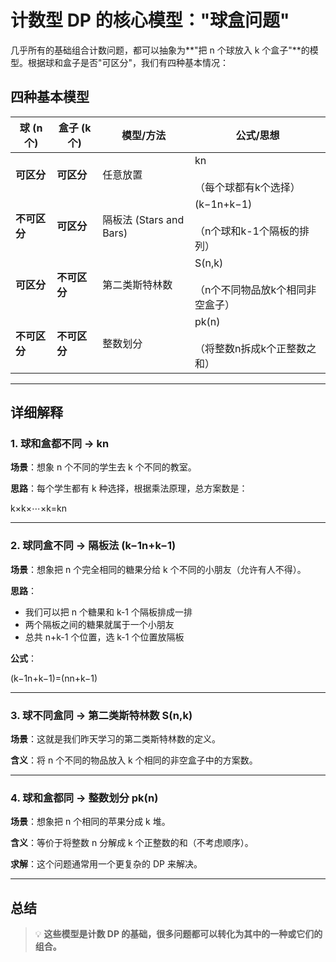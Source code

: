 # 计数型 DP 的核心模型："球盒问题"

几乎所有的基础组合计数问题，都可以抽象为**"把 n 个球放入 k 个盒子"**的模型。根据球和盒子是否"可区分"，我们有四种基本情况：

## 四种基本模型

| 球 (n个) | 盒子 (k个) | 模型/方法 | 公式/思想 |
| --- | --- | --- | --- |
| **可区分** | **可区分** | 任意放置 | kn<br><br/>（每个球都有k个选择） |
| **不可区分** | **可区分** | 隔板法 (Stars and Bars) | (k−1n+k−1​)<br><br/>（n个球和k-1个隔板的排列） |
| **可区分** | **不可区分** | 第二类斯特林数 | S(n,k)<br><br/>（n个不同物品放k个相同非空盒子） |
| **不可区分** | **不可区分** | 整数划分 | pk​(n)<br><br/>（将整数n拆成k个正整数之和） |

---

## 详细解释

### 1. 球和盒都不同 → kn

**场景**：想象 n 个不同的学生去 k 个不同的教室。

**思路**：每个学生都有 k 种选择，根据乘法原理，总方案数是：

k×k×⋯×k=kn

---

### 2. 球同盒不同 → 隔板法 (k−1n+k−1​)

**场景**：想象把 n 个完全相同的糖果分给 k 个不同的小朋友（允许有人不得）。

**思路**：

- 我们可以把 n 个糖果和 k-1 个隔板排成一排
- 两个隔板之间的糖果就属于一个小朋友
- 总共 n+k-1 个位置，选 k-1 个位置放隔板

**公式**：

(k−1n+k−1​)=(nn+k−1​)

---

### 3. 球不同盒同 → 第二类斯特林数 S(n,k)

**场景**：这就是我们昨天学习的第二类斯特林数的定义。

**含义**：将 n 个不同的物品放入 k 个相同的非空盒子中的方案数。

---

### 4. 球和盒都同 → 整数划分 pk​(n)

**场景**：想象把 n 个相同的苹果分成 k 堆。

**含义**：等价于将整数 n 分解成 k 个正整数的和（不考虑顺序）。

**求解**：这个问题通常用一个更复杂的 DP 来解决。

---

## 总结

> 💡 **这些模型是计数 DP 的基础，很多问题都可以转化为其中的一种或它们的组合。**